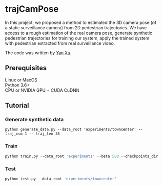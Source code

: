 # trajCamPose

In this project, we proposed a method to estimated the 3D camera pose (of a static surveillance camera) from 2D pedestrian trajectories.  We have access to a rough estimation of the real camera pose, generate synthetic pedestrian trajectories for training our system, apply the trained system with pedestrian extracted from real surveillance video.

The code was written by [Yan Xu](https://github.com/yanx001).

## Prerequisites
Linux or MacOS  
Python 3.6+  
CPU or NVIDIA GPU + CUDA CuDNN

## Tutorial

### Generate synthetic data

```
python generate_data.py --data_root 'experiments/towncenter' --traj_num 1 -- traj_len 35
```

### Train

```python
python train.py --data_root 'experiments' --beta 500 --checkpoints_dir 'experiments/checkpoints' --num_epoch 100
```

### Test

```python
python test.py --data_root 'experiments/towncenter'
```

